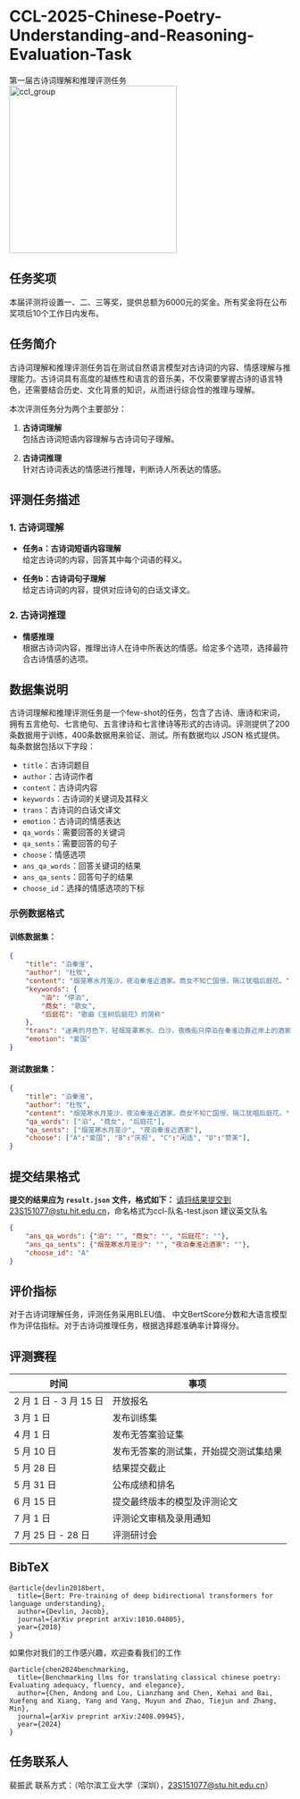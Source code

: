 # CCL-2025-Chinese-Poetry-Understanding-and-Reasoning-Evaluation-Task
第一届古诗词理解和推理评测任务
<br>
<img src="" alt="ccl_group" width="300"/>
## 任务奖项
本届评测将设置一、二、三等奖，提供总额为6000元的奖金。所有奖金将在公布奖项后10个工作日内发布。

## 任务简介

古诗词理解和推理评测任务旨在测试自然语言模型对古诗词的内容、情感理解与推理能力。古诗词具有高度的凝练性和语言的音乐美，不仅需要掌握古诗的语言特色，还需要结合历史、文化背景的知识，从而进行综合性的推理与理解。

本次评测任务分为两个主要部分：
1. **古诗词理解**  
   包括古诗词短语内容理解与古诗词句子理解。
   
2. **古诗词推理**  
   针对古诗词表达的情感进行推理，判断诗人所表达的情感。

## 评测任务描述

### 1. 古诗词理解

- **任务a：古诗词短语内容理解**  
  给定古诗词的内容，回答其中每个词语的释义。

- **任务b：古诗词句子理解**  
  给定古诗词的内容，提供对应诗句的白话文译文。

### 2. 古诗词推理

- **情感推理**  
  根据古诗词内容，推理出诗人在诗中所表达的情感。给定多个选项，选择最符合古诗情感的选项。

## 数据集说明
古诗词理解和推理评测任务是一个few-shot的任务，包含了古诗、唐诗和宋词，拥有五言绝句、七言绝句、五言律诗和七言律诗等形式的古诗词。评测提供了200条数据用于训练，400条数据用来验证、测试。所有数据均以 JSON 格式提供。每条数据包括以下字段：

- `title`：古诗词题目
- `author`：古诗词作者
- `content`：古诗词内容
- `keywords`：古诗词的关键词及其释义
- `trans`：古诗词的白话文译文
- `emotion`：古诗词的情感表达
- `qa_words`：需要回答的关键词
- `qa_sents`：需要回答的句子
- `choose`：情感选项
- `ans_qa_words`：回答关键词的结果
- `ans_qa_sents`：回答句子的结果
- `choose_id`：选择的情感选项的下标

### 示例数据格式

#### 训练数据集：

```json
{
    "title": "泊秦淮",
    "author": "杜牧",
    "content": "烟笼寒水月笼沙，夜泊秦淮近酒家。商女不知亡国恨，隔江犹唱后庭花。",
    "keywords": {
        "泊": "停泊",
        "商女": "歌女",
        "后庭花": "歌曲《玉树后庭花》的简称"
    },
    "trans": "迷离的月色下，轻烟笼罩寒水、白沙，夜晚船只停泊在秦淮边靠近岸上的酒家。卖唱的歌女好似不懂什么叫亡国之恨，隔着江水仍然高唱着《玉树后庭花》。",
    "emotion": "爱国"
}
```
#### 测试数据集：

```json
{
    "title": "泊秦淮",
    "author": "杜牧",
    "content": "烟笼寒水月笼沙，夜泊秦淮近酒家。商女不知亡国恨，隔江犹唱后庭花。",
    "qa_words": ["泊", "商女", "后庭花"],
    "qa_sents": ["烟笼寒水月笼沙", "夜泊秦淮近酒家"],
    "choose": ["A":"爱国", "B":"庆祝", "C":"闲适", "D":"赞美"],
}
```
## 提交结果格式

**提交的结果应为 `result.json` 文件，格式如下：**
请将结果提交到23S151077@stu.hit.edu.cn，命名格式为ccl-队名-test.json
建议英文队名
```json
{
    "ans_qa_words": {"泊": "", "商女": "", "后庭花": ""},
    "ans_qa_sents": {"烟笼寒水月笼沙": "", "夜泊秦淮近酒家": ""},
    "choose_id": "A"
}
```
##  评价指标

对于古诗词理解任务，评测任务采用BLEU值、 中文BertScore分数和大语言模型作为评估指标。对于古诗词推理任务，根据选择题准确率计算得分。

## 评测赛程

| 时间               | 事项                              |
|--------------------|-----------------------------------|
| 2 月 1 日 - 3 月 15 日 | 开放报名                          |
| 3 月 1 日           | 发布训练集          |
| 4 月 1 日           | 发布无答案验证集                   |
| 5 月 10 日          | 发布无答案的测试集，开始提交测试集结果 |
| 5 月 28 日          | 结果提交截止                       |
| 5 月 31 日          | 公布成绩和排名                     |
| 6 月 15 日          | 提交最终版本的模型及评测论文        |
| 7 月 1 日           | 评测论文审稿及录用通知              |
| 7 月 25 日 - 28 日  | 评测研讨会  
## BibTeX
```
@article{devlin2018bert,
  title={Bert: Pre-training of deep bidirectional transformers for language understanding},
  author={Devlin, Jacob},
  journal={arXiv preprint arXiv:1810.04805},
  year={2018}
}
```
如果你对我们的工作感兴趣，欢迎查看我们的工作
```
@article{chen2024benchmarking,
  title={Benchmarking llms for translating classical chinese poetry: Evaluating adequacy, fluency, and elegance},
  author={Chen, Andong and Lou, Lianzhang and Chen, Kehai and Bai, Xuefeng and Xiang, Yang and Yang, Muyun and Zhao, Tiejun and Zhang, Min},
  journal={arXiv preprint arXiv:2408.09945},
  year={2024}
}
```
## 任务联系人
裴振武 
联系方式：（哈尔滨工业大学（深圳），23S151077@stu.hit.edu.cn）

